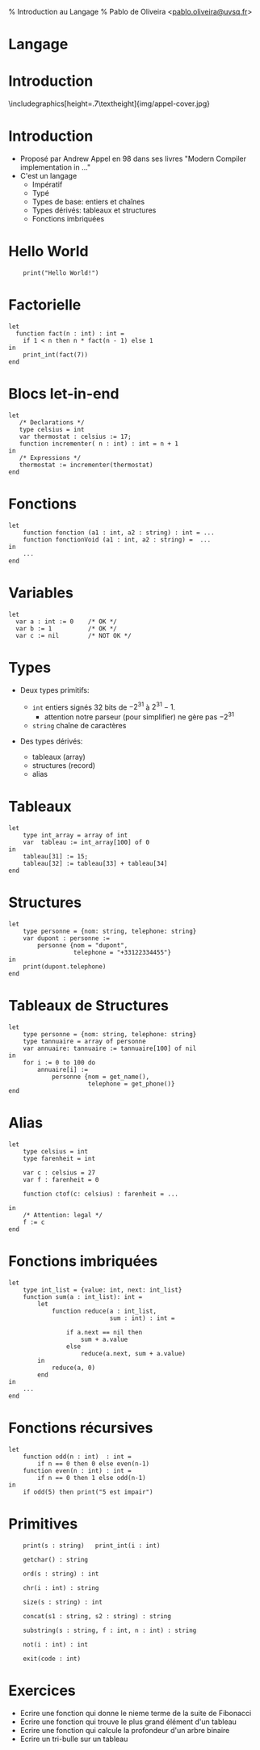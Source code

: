 % Introduction au Langage
% Pablo de Oliveira <<pablo.oliveira@uvsq.fr>>


# Langage

# Introduction

\includegraphics[height=.7\textheight]{img/appel-cover.jpg}

# Introduction

* Proposé par Andrew Appel en 98 dans ses livres "Modern Compiler implementation in ..."
* C'est un langage
    * Impératif
    * Typé
    * Types de base: entiers et chaînes
    * Types dérivés: tableaux et structures
    * Fonctions imbriquées


# Hello World

```
    print("Hello World!")
```

# Factorielle

```
let
  function fact(n : int) : int =
    if 1 < n then n * fact(n - 1) else 1
in
    print_int(fact(7))
end
```

# Blocs let-in-end


```
let
   /* Declarations */
   type celsius = int
   var thermostat : celsius := 17;
   function incrementer( n : int) : int = n + 1
in
   /* Expressions */
   thermostat := incrementer(thermostat)
end
```

# Fonctions


```
let
    function fonction (a1 : int, a2 : string) : int = ...
    function fonctionVoid (a1 : int, a2 : string) =  ...
in
    ...
end
```


# Variables


```
let
  var a : int := 0    /* OK */
  var b := 1          /* OK */
  var c := nil        /* NOT OK */
```

# Types
* Deux types primitifs:
    * `int` entiers signés 32 bits de $-2^{31}$ à $2^{31}-1$.
        * attention notre parseur (pour simplifier) ne gère pas $-2^{31}$
    * `string` chaîne de caractères

* Des types dérivés:
    * tableaux (array)
    * structures (record)
    * alias

# Tableaux


```
let
    type int_array = array of int
    var  tableau := int_array[100] of 0
in
    tableau[31] := 15;
    tableau[32] := tableau[33] + tableau[34]
end
```

# Structures


```
let
    type personne = {nom: string, telephone: string}
    var dupont : personne :=
        personne {nom = "dupont",
                  telephone = "+33122334455"}
in
    print(dupont.telephone)
end
```

# Tableaux de Structures


```
let
    type personne = {nom: string, telephone: string}
    type tannuaire = array of personne
    var annuaire: tannuaire := tannuaire[100] of nil
in
    for i := 0 to 100 do
        annuaire[i] :=
            personne {nom = get_name(),
                      telephone = get_phone()}
end
```

# Alias


```
let
    type celsius = int
    type farenheit = int

    var c : celsius = 27
    var f : farenheit = 0

    function ctof(c: celsius) : farenheit = ...

in
    /* Attention: legal */
    f := c
end
```

# Fonctions imbriquées


```
let
    type int_list = {value: int, next: int_list}
    function sum(a : int_list): int =
        let
            function reduce(a : int_list,
                            sum : int) : int =

                if a.next == nil then
                    sum + a.value
                else
                    reduce(a.next, sum + a.value)
        in
            reduce(a, 0)
        end
in
    ...
end
```

# Fonctions récursives

```
let
    function odd(n : int)  : int =
        if n == 0 then 0 else even(n-1)
    function even(n : int) : int =
        if n == 0 then 1 else odd(n-1)
in
    if odd(5) then print("5 est impair")
```

# Primitives

```
    print(s : string)   print_int(i : int)

    getchar() : string

    ord(s : string) : int

    chr(i : int) : string

    size(s : string) : int

    concat(s1 : string, s2 : string) : string

    substring(s : string, f : int, n : int) : string

    not(i : int) : int

    exit(code : int)
```

# Exercices

* Ecrire une fonction qui donne le nieme terme de la suite de Fibonacci
* Ecrire une fonction qui trouve le plus grand élément d'un tableau
* Ecrire une fonction qui calcule la profondeur d'un arbre binaire
* Ecrire un tri-bulle sur un tableau
